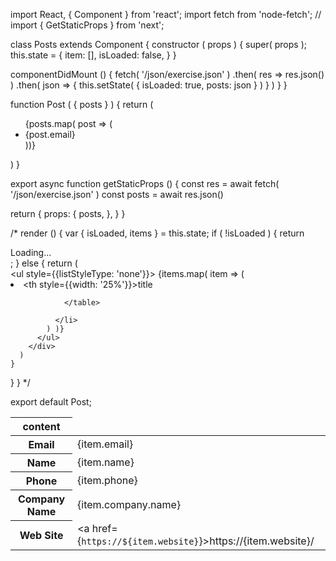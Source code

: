 import React, { Component } from 'react';
import fetch from 'node-fetch';
// import { GetStaticProps } from 'next';

class Posts extends Component {
  constructor ( props ) {
    super( props );
    this.state = {
      item: [],
      isLoaded: false,
    }
  }

  componentDidMount () {
    fetch( '/json/exercise.json' )
      .then( res => res.json() )
      .then( json => {
        this.setState( {
          isLoaded: true,
          posts: json
        } )
      } )
  }
}

function Post ( { posts } ) {
  return (
    <div>
      <ul>
        {posts.map( post => (
          <li>
            {post.email}
          </li>
        ))}
      </ul>
    </div>
  )
}


export async function getStaticProps () {
  const res = await fetch( '/json/exercise.json' )
  const posts = await res.json()

  return {
    props: {
      posts,
    },
  }
}


/*   render () {
    var { isLoaded, items } = this.state;
    if ( !isLoaded ) {
      return <div>Loading...</div>;
    }
    else {
      return (
        <div>
          <ul style={{listStyleType: 'none'}}>
            {items.map( item => (
              <li key={item.id}>
                <table className="sortable">
                  <thead>
                    <tr>
                      <th style={{width: '25%'}}>title</th>
                      <th>content</th>
                    </tr>
                  </thead>
                  <tbody>
                    <tr>
                      <th>Email</th>
                      <td>{item.email}</td>
                    </tr>
                    <tr>
                      <th>Name</th>
                      <td>{item.name}</td>
                    </tr>
                    <tr>
                      <th>Phone</th>
                      <td>{item.phone}</td>
                    </tr>
                    <tr>
                      <th>Company Name</th>
                      <td>{item.company.name}</td>
                    </tr>
                    <tr>
                      <th>Web Site</th>
                      <td><a href={`https://${item.website}`}>https://{item.website}/</a></td>
                    </tr>
                  </tbody>

                </table>

              </li>
            ) )}
          </ul>
        </div>
      )
    }
  }
} */

export default Post;
